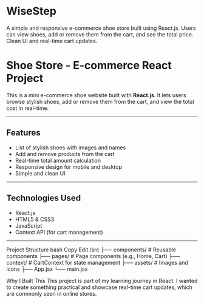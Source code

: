 # WiseStep
A simple and responsive e-commerce shoe store built using React.js. Users can view shoes, add or remove them from the cart, and see the total price. Clean UI and real-time cart updates.

# Shoe Store - E-commerce React Project 

This is a mini e-commerce shoe website built with **React.js**. It lets users browse stylish shoes, add or remove them from the cart, and view the total cost in real-time.

---

##  Features

-  List of stylish shoes with images and names
-  Add and remove products from the cart
-  Real-time total amount calculation
-  Responsive design for mobile and desktop
-  Simple and clean UI

---

##  Technologies Used

- React.js
- HTML5 & CSS3
- JavaScript
- Context API (for cart management)

---

 Project Structure
bash
Copy
Edit
/src
  ├── components/        # Reusable components
  ├── pages/             # Page components (e.g., Home, Cart)
  ├── context/           # CartContext for state management
  ├── assets/            # Images and icons
  ├── App.jsx
  └── main.jsx

   Why I Built This
This project is part of my learning journey in React. I wanted to create something practical and showcase real-time cart updates, which are commonly seen in online stores.
